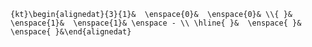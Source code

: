 `{kt}\begin{alignedat}{3}{1}&  \enspace{0}&  \enspace{0}& \\{ }&  \enspace{1}&  \enspace{1}& \enspace - \\ \hline{ }&  \enspace{ }&  \enspace{ }&\end{alignedat}`